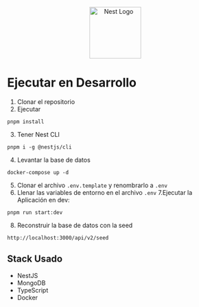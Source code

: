<p align="center">
  <a href="http://nestjs.com/" target="blank"><img src="https://nestjs.com/img/logo-small.svg" width="120" alt="Nest Logo" /></a>
</p>

# Ejecutar en Desarrollo
1. Clonar el repositorio
2. Ejecutar
```
pnpm install
```
3. Tener Nest CLI
```
pnpm i -g @nestjs/cli
```
4. Levantar la base de datos
```
docker-compose up -d
```
5. Clonar el archivo ```.env.template``` y renombrarlo a ```.env```
6. Llenar las variables de entorno en el archivo ```.env```
7.Ejecutar la Aplicación en dev:
```
pnpm run start:dev
```
8. Reconstruir la base de datos con la seed
```
http://localhost:3000/api/v2/seed
```

## Stack Usado
- NestJS
- MongoDB
- TypeScript
- Docker


